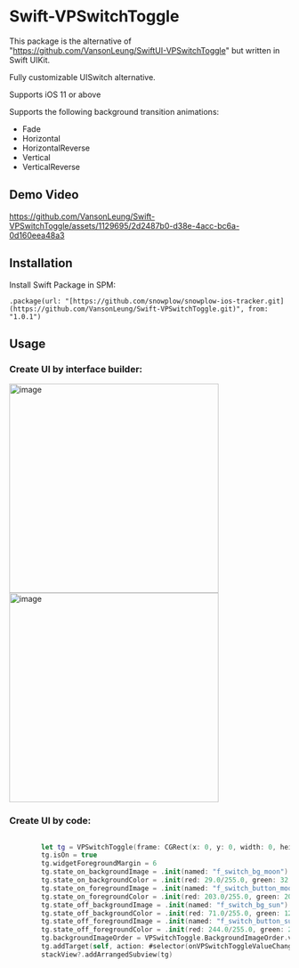 # Swift-VPSwitchToggle

This package is the alternative of "https://github.com/VansonLeung/SwiftUI-VPSwitchToggle" but written in Swift UIKit.

Fully customizable UISwitch alternative.

Supports iOS 11 or above

Supports the following background transition animations:
 - Fade
 - Horizontal
 - HorizontalReverse
 - Vertical
 - VerticalReverse


## Demo Video



https://github.com/VansonLeung/Swift-VPSwitchToggle/assets/1129695/2d2487b0-d38e-4acc-bc6a-0d160eea48a3





## Installation

Install Swift Package in SPM:

`.package(url: "[https://github.com/snowplow/snowplow-ios-tracker.git](https://github.com/VansonLeung/Swift-VPSwitchToggle.git)", from: "1.0.1")`


## Usage

### Create UI by interface builder:

<img width="376" alt="image" src="https://github.com/VansonLeung/Swift-VPSwitchToggle/assets/1129695/aa801c1f-02ec-4ffb-9be7-f5cd32288544">
<img width="376" alt="image" src="https://github.com/VansonLeung/Swift-VPSwitchToggle/assets/1129695/e374e4e6-dbfa-40d3-9636-01eaa01382f9">


### Create UI by code:

```swift

        let tg = VPSwitchToggle(frame: CGRect(x: 0, y: 0, width: 0, height: csv?.frame.height ?? 0))
        tg.isOn = true
        tg.widgetForegroundMargin = 6
        tg.state_on_backgroundImage = .init(named: "f_switch_bg_moon")
        tg.state_on_backgroundColor = .init(red: 29.0/255.0, green: 32.0/255.0, blue: 47.0/255.0, alpha: 1.0)
        tg.state_on_foregroundImage = .init(named: "f_switch_button_moon")
        tg.state_on_foregroundColor = .init(red: 203.0/255.0, green: 207.0/255.0, blue: 215.0/255.0, alpha: 1.0)
        tg.state_off_backgroundImage = .init(named: "f_switch_bg_sun")
        tg.state_off_backgroundColor = .init(red: 71.0/255.0, green: 125.0/255.0, blue: 182.0/255.0, alpha: 1.0)
        tg.state_off_foregroundImage = .init(named: "f_switch_button_sun")
        tg.state_off_foregroundColor = .init(red: 244.0/255.0, green: 201.0/255.0, blue: 81.0/255.0, alpha: 1.0)
        tg.backgroundImageOrder = VPSwitchToggle.BackgroundImageOrder.verticalReversed.rawValue
        tg.addTarget(self, action: #selector(onVPSwitchToggleValueChanged(me: )), for: .valueChanged)
        stackView?.addArrangedSubview(tg)

```


